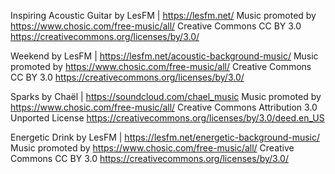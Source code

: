 Inspiring Acoustic Guitar by LesFM | https://lesfm.net/
Music promoted by https://www.chosic.com/free-music/all/
Creative Commons CC BY 3.0
https://creativecommons.org/licenses/by/3.0/

Weekend by LesFM | https://lesfm.net/acoustic-background-music/
Music promoted by https://www.chosic.com/free-music/all/
Creative Commons CC BY 3.0
https://creativecommons.org/licenses/by/3.0/
 
 
Sparks by Chaël | https://soundcloud.com/chael_music
Music promoted by https://www.chosic.com/free-music/all/
Creative Commons Attribution 3.0 Unported License
https://creativecommons.org/licenses/by/3.0/deed.en_US 

Energetic Drink by LesFM | https://lesfm.net/energetic-background-music/
Music promoted by https://www.chosic.com/free-music/all/
Creative Commons CC BY 3.0
https://creativecommons.org/licenses/by/3.0/
